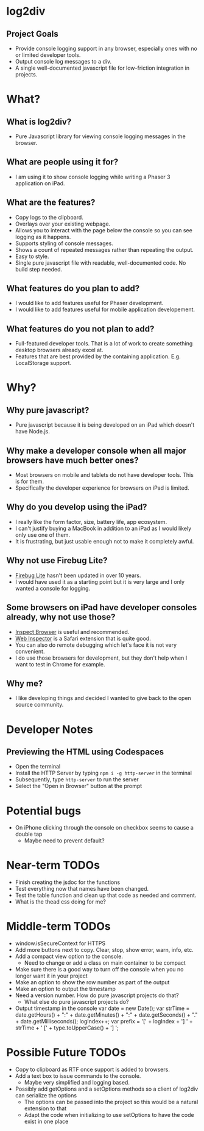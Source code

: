 # log2div

## Project Goals
- Provide console logging support in any browser, especially ones with no or limited developer tools.
- Output console log messages to a div.
- A single well-documented javascript file for low-friction integration in projects.

# What?

## What is log2div?
- Pure Javascript library for viewing console logging messages in the browser.

## What are people using it for?
- I am using it to show console logging while writing a Phaser 3 application on iPad.

## What are the features?
- Copy logs to the clipboard.
- Overlays over your existing webpage.
- Allows you to interact with the page below the console so you can see logging as it happens.
- Supports styling of console messages.
- Shows a count of repeated messages rather than repeating the output.
- Easy to style.
- Single pure javascript file with readable, well-documented code. No build step needed.

## What features do you plan to add?
- I would like to add features useful for Phaser development.
- I would like to add features useful for mobile application developement.

## What features do you not plan to add?
- Full-featured developer tools. That is a lot of work to create something desktop browsers already excel at.
- Features that are best provided by the containing application. E.g. LocalStorage support.

# Why?

## Why pure javascript?
- Pure javascript because it is being developed on an iPad which doesn't have Node.js.

## Why make a developer console when all major browsers have much better ones?
- Most browsers on mobile and tablets do not have developer tools. This is for them.
- Specifically the developer experience for browsers on iPad is limited.

## Why do you develop using the iPad?
- I really like the form factor, size, battery life, app ecosystem.
- I can't justify buying a MacBook in addition to an iPad as I would likely only use one of them.
- It is frustrating, but just usable enough not to make it completely awful.

## Why not use Firebug Lite?
- [Firebug Lite](https://github.com/firebug/firebug-lite) hasn't been updated in over 10 years.
- I would have used it as a starting point but it is very large and I only wanted a console for logging.

## Some browsers on iPad have developer consoles already, why not use those?
- [Inspect Browser](https://apps.pdyn.net/inspect/) is useful and recommended.
- [Web Inspector](https://andadinosaur.com/launch-web-inspector-for-ios) is a Safari extension that is quite good.
- You can also do remote debugging which let's face it is not very convenient.
- I do use those browsers for development, but they don't help when I want to test in Chrome for example.

## Why me?
- I like developing things and decided I wanted to give back to the open source community.

# Developer Notes

## Previewing the HTML using Codespaces
- Open the terminal
- Install the HTTP Server by typing ```npm i -g http-server``` in the terminal
- Subsequently, type ```http-server``` to run the server
- Select the "Open in Browser" button at the prompt

# Potential bugs
- On iPhone clicking through the console on checkbox seems to cause a double tap
  - Maybe need to prevent default?

# Near-term TODOs
- Finish creating the jsdoc for the functions
- Test everything now that names have been changed.
- Test the table function and clean up that code as needed and comment.
- What is the thead css doing for me?

# Middle-term TODOs
- window.isSecureContext for HTTPS
- Add more buttons next to copy. Clear, stop, show error, warn, info, etc.
- Add a compact view option to the console.
  - Need to change or add a class on main container to be compact
- Make sure there is a good way to turn off the console when you no longer want it in your project
- Make an option to show the row number as part of the output
- Make an option to output the timestamp
- Need a version number. How do pure javascript projects do that?
  - What else do pure javascript projects do?
- Output timestamp in the console
     var date = new Date();
        var strTime = date.getHours() + ":" + date.getMinutes() + ":" + date.getSeconds() + "." + date.getMilliseconds();
        logIndex++;
        var prefix = '[' + logIndex + '] ' + strTime + ' [' + type.toUpperCase() + '] ';

# Possible Future TODOs
- Copy to clipboard as RTF once support is added to browsers.
- Add a text box to issue commands to the console.
  - Maybe very simplified and logging based.
- Possibly add getOptions and a setOptions methods so a client of log2div can serialize the options
  - The options can be passed into the project so this would be a natural extension to that
  - Adapt the code when initializing to use setOptions to have the code exist in one place
